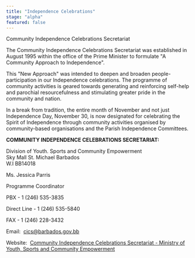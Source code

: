 ```yaml
---
title: "Independence Celebrations"
stage: "alpha"
featured: false
---
```


Community Independence Celebrations Secretariat

The Community Independence Celebrations Secretariat was established in August 1995 within the office of the Prime Minister to formulate "A Community Approach to Independence".

This "New Approach" was intended to deepen and broaden people-participation in our Independence celebrations. The programme of community activities is geared towards generating and reinforcing self-help and parochial resourcefulness and stimulating greater pride in the community and nation.

In a break from tradition, the entire month of November and not just Independence Day, November 30, is now designated for celebrating the Spirit of Independence through community activities organised by community-based organisations and the Parish Independence Committees.

**COMMUNITY INDEPENDENCE CELEBRATIONS SECRETARIAT:**

Division of Youth. Sports and Community Empowerment  
Sky Mall St. Michael Barbados  
W.I BB14018

Ms. Jessica Parris

Programme Coordinator

PBX - 1 (246) 535-3835

Direct Line - 1 (246) 535-5840

FAX - 1 (246) 228-3432

Email:  cics@barbados.gov.bb

Website:  [Community Independence Celebrations Secretariat - Ministry of Youth, Sports and Community Empowerment](https://www.mysce.gov.bb/division_detail/8)